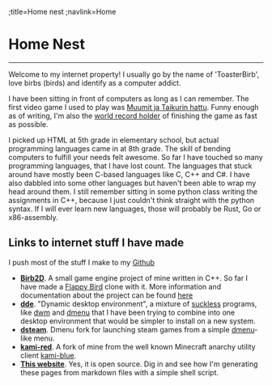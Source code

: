;title=Home nest
;navlink=Home

# Home Nest
---
Welcome to my internet property! I usually go by the name of 'ToasterBirb', love birbs (birds) and identify as a computer addict.<break>

I have been sitting in front of computers as long as I can remember. The first video game I used to play was [Muumit ja Taikurin hattu](https://fi.wikipedia.org/wiki/Muumit_ja_Taikurin_hattu). Funny enough as of writing, I'm also the [world record holder](https://www.speedrun.com/mjth) of finishing the game as fast as possible.<break>

I picked up HTML at 5th grade in elementary school, but actual programming languages came in at 8th grade. The skill of bending computers to fulfill your needs felt awesome. So far I have touched so many programming languages, that I have lost count. The languages that stuck around have mostly been C-based languages like C, C++ and C#. I have also dabbled into some other languages but haven't been able to wrap my head around them. I still remember sitting in some python class writing the assignments in C++, because I just couldn't think straight with the python syntax. If I will ever learn new languages, those will probably be Rust, Go or x86-assembly.

## Links to internet stuff I have made
I push most of the stuff I make to my [Github](https://github.com/Toasterbirb)
- [**Birb2D**](https://github.com/Toasterbirb/Birb2D). A small game engine project of mine written in C++. So far I have made a [Flappy Bird](https://github.com/Toasterbirb/Flappy-Birb) clone with it. More information and documentation about the project can be found [here](https://birb2d.toasterbirb.com)
- [**dde**](https://github.com/Toasterbirb/dde/tree/dev). "Dynamic desktop environment", a mixture of [suckless](https://suckless.org/) programs, like [dwm](https://dwm.suckless.org/) and [dmenu](https://tools.suckless.org/dmenu/) that I have been trying to combine into one desktop environment that would be simpler to install on a new system.
- [**dsteam**](https://github.com/Toasterbirb/dsteam). Dmenu fork for launching steam games from a simple [dmenu](https://tools.suckless.org/dmenu/)-like menu.
- [**kami-red**](https://github.com/Toasterbirb/kami-red). A fork of mine from the well known Minecraft anarchy utility client [kami-blue](https://kamiblue.org/).
- [**This website**](https://github.com/Toasterbirb/personal-website). Yes, it is open source. Dig in and see how I'm generating these pages from markdown files with a simple shell script.
